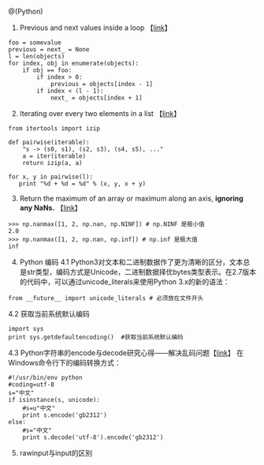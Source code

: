 @(Python)

1. Previous and next values inside a loop 【[link](https://stackoverflow.com/questions/1011938/python-previous-and-next-values-inside-a-loop)】
``` 
foo = somevalue
previous = next_ = None
l = len(objects)
for index, obj in enumerate(objects):
    if obj == foo:
        if index > 0:
            previous = objects[index - 1]
        if index < (l - 1):
            next_ = objects[index + 1]
```
2. Iterating over every two elements in a list 【[link](https://stackoverflow.com/questions/5389507/iterating-over-every-two-elements-in-a-list)】
```
from itertools import izip

def pairwise(iterable):
    "s -> (s0, s1), (s2, s3), (s4, s5), ..."
    a = iter(iterable)
    return izip(a, a)

for x, y in pairwise(l):
   print "%d + %d = %d" % (x, y, x + y)
```
3. Return the maximum of an array or maximum along an axis, **ignoring any NaNs.** 【[link](https://docs.scipy.org/doc/numpy/reference/generated/numpy.nanmax.html)】
```
>>> np.nanmax([1, 2, np.nan, np.NINF]) # np.NINF 是极小值
2.0
>>> np.nanmax([1, 2, np.nan, np.inf]) # np.inf 是极大值
inf
```
4. Python 编码
4.1 Python3对文本和二进制数据作了更为清晰的区分，文本总是str类型，编码方式是Unicode，二进制数据择优bytes类型表示。在2.7版本的代码中，可以通过unicode_literals来使用Python 3.x的新的语法：
```
from __future__ import unicode_literals # 必须放在文件开头
```
4.2 获取当前系统默认编码
```
import sys
print sys.getdefaultencoding()  #获取当前系统默认编码
```
 4.3 Python字符串的encode与decode研究心得——解决乱码问题【[link](http://blog.csdn.net/lxdcyh/article/details/4018054)】
在Windows命令行下的编码转换方式：
```
#!/usr/bin/env python  
#coding=utf-8  
s="中文"
if isinstance(s, unicode):  
	#s=u"中文"  
    print s.encode('gb2312')  
else:  
	#s="中文"  
    print s.decode('utf-8').encode('gb2312')  
```

5. rawinput与input的区别
